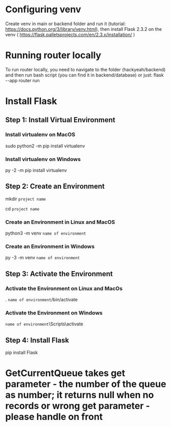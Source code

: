 # Configuring venv
Create venv in main or backend folder and run it (tutorial: https://docs.python.org/3/library/venv.html), then install Flask 2.3.2 on the venv ( https://flask.palletsprojects.com/en/2.3.x/installation/ )

# Running router locally
To run router locally, you need to navigate to the folder (hackyeah/backend) and then run bash script (you can find it in backend/database) or just:
flask --app router run

# Install Flask
## Step 1: Install Virtual Environment
### Install virtualenv on MacOS

sudo python2 -m pip install virtualenv

### Install virtualenv on Windows

py -2 -m pip install virtualenv

## Step 2: Create an Environment

mkdir `project name`

cd `project name`

### Create an Environment in Linux and MacOS

python3 -m venv `name of environment`

### Create an Environment in Windows

py -3 -m venv `name of environment`


## Step 3: Activate the Environment
### Activate the Environment on Linux and MacOs
. `name of environment`/bin/activate

### Activate the Environment on Windows
`name of environment`\Scripts\activate

## Step 4: Install Flask

pip install Flask


# GetCurrentQueue takes get parameter - the number of the queue as number; it returns null when no records or wrong get parameter - please handle on front
